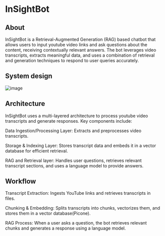 # InSightBot

## About
InSightBot is a Retrieval-Augmented Generation (RAG) based chatbot that allows users to input youtube video links and ask questions about the content, receiving contextually relevant answers. The bot leverages video transcripts, extracts meaningful data, and uses a combination of retrieval and generation techniques to respond to user queries accurately.

## System design 

![image](https://github.com/user-attachments/assets/4bfae624-e2b0-413f-8cb3-ecb795f84db3)

## Architecture
InSightBot uses a multi-layered architecture to process youtube video transcripts and generate responses. Key components include:

Data Ingestion/Processing Layer: Extracts and preprocesses video transcripts. 

Storage & Indexing Layer: Stores transcript data and embeds it in a vector database for efficient retrieval.

RAG and Retrieval layer: Handles user questions, retrieves relevant transcript sections, and uses a language model to provide answers.

## Workflow
Transcript Extraction: Ingests YouTube links  and retrieves transcripts in files.

Chunking & Embedding: Splits transcripts into chunks, vectorizes them, and stores them in a vector database(Picone).

RAG Process: When a user asks a question, the bot retrieves relevant chunks and generates a response using a language model.


